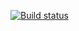 [![Build status](https://ci.appveyor.com/api/projects/status/7qqjkruclbn06lk4?svg=true)](https://ci.appveyor.com/project/IGOZON/dz-3)
